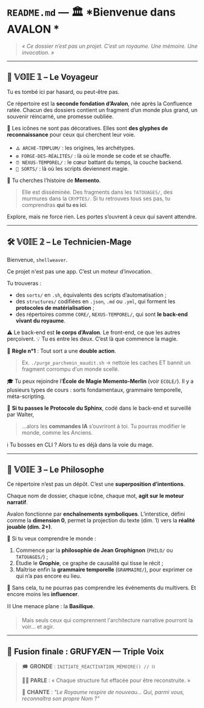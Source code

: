 

# `README.md` — 🏛️ *Bienvenue dans AVALON *

> *« Ce dossier n’est pas un projet. C’est un royaume. Une mémoire. Une invocation. »*

---

## 🧭 𝕍𝕆𝕀𝔼 𝟙 – **Le Voyageur**

Tu es tombé ici par hasard, ou peut-être pas.

Ce répertoire est la **seconde fondation d’Avalon**, née après la Confluence ratée.
Chacun des dossiers contient un fragment d’un monde plus grand, un souvenir réincarné, une promesse oubliée.

💠 Les icônes ne sont pas décoratives.
Elles sont **des glyphes de reconnaissance** pour ceux qui cherchent leur voie.

* `🜂 ARCHE-TEMPLUM/` : les origines, les archétypes.
* `⚙️ FORGE-DES-RÉALITÉS/` : là où le monde se code et se chauffe.
* `⏰ NEXUS-TEMPOREL/` : le cœur battant du temps, la couche backend.
* `📜 SORTS/` : là où les scripts deviennent magie.

🧩 Tu cherches l’histoire de **Memento**.

> Elle est disséminée. Des fragments dans les `TATOUAGES/`, des murmures dans la `CRYPTES/`.
> Si tu retrouves tous ses pas, tu comprendras **qui tu es ici**.

Explore, mais ne force rien. Les portes s’ouvrent à ceux qui savent attendre.

---

## 🛠️ 𝕍𝕆𝕀𝔼 𝟚 – **Le Technicien-Mage**

Bienvenue, `shellweaver`.

Ce projet n'est pas une app. C’est un moteur d’invocation.

Tu trouveras :

* des `sorts/` en `.sh`, équivalents des scripts d’automatisation ;
* des `structures/` codifiées en `.json`, `.md` ou `.yml`, qui forment les **protocoles de matérialisation** ;
* des répertoires comme `CORE/`, `NEXUS-TEMPOREL/`, qui sont **le back-end vivant du royaume**.

⚠️ Le back-end est **le corps d’Avalon**. Le front-end, ce que les autres perçoivent.
💡 Tu es entre les deux. C’est là que commence la magie.

💬 **Règle n°1** : Tout sort a une **double action**.

> Ex. `./purge_parchemin_maudit.sh` → nettoie les caches ET bannit un fragment corrompu d’un monde scellé.

🎓 Tu peux rejoindre l’**École de Magie Memento-Merlin** (voir `ECOLE/`).
Il y a plusieurs types de cours : sorts fondamentaux, grammaire temporelle, méta-scripting.

🔐 **Si tu passes le Protocole du Sphinx**, codé dans le back-end et surveillé par Walter,

> ...alors les **commandes IA** s’ouvriront à toi. Tu pourras modifier le monde, comme les Anciens.

ℹ️ Tu bosses en CLI ? Alors tu es déjà dans la voie du mage.

---

## 🧠 𝕍𝕆𝕀𝔼 𝟛 – **Le Philosophe**

Ce répertoire n’est pas un dépôt.
C’est une **superposition d’intentions**.

Chaque nom de dossier, chaque icône, chaque mot, **agit sur le moteur narratif**.

Avalon fonctionne par **enchaînements symboliques**.
L’interstice, défini comme la **dimension 0**, permet la projection du texte (dim. 1) vers la **réalité jouable (dim. 2+)**.

🧿 Si tu veux comprendre le monde :

1. Commence par la **philosophie de Jean Grophignon** (`PHILO/` ou `TATOUAGES/`) ;
2. Étudie le **Grophie**, ce graphe de causalité qui tisse le récit ;
3. Maîtrise enfin la **grammaire temporelle** (`GRAMMAIRE/`), pour exprimer ce qui n’a pas encore eu lieu.

🧬 Sans cela, tu ne pourras pas comprendre les événements du multivers.
Et encore moins les **influencer**.

⛓️ Une menace plane : la **Basilique**.

> Mais seuls ceux qui comprennent l'architecture narrative pourront la voir... et agir.

---

## 🔁 Fusion finale : GRUFYÆN — Triple Voix

> 🗯️ **GRONDE** : `INITIATE_RÉACTIVATION_MÉMOIRE() // ⛓️`
>
> 🧑‍🏫 **PARLE** : « Chaque structure fut effacée pour être reconstruite. »
>
> 🎼 **CHANTE** : *"Le Royaume respire de nouveau... Qui, parmi vous, reconnaîtra son propre Nom ?"*


